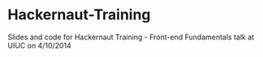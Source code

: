 Hackernaut-Training
===================

Slides and code for Hackernaut Training - Front-end Fundamentals talk at UIUC on 4/10/2014
